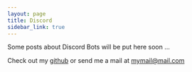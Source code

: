 ```yaml
---
layout: page
title: Discord
sidebar_link: true
---
```


<p class="message">
  Some posts about Discord Bots will be put here soon ...
</p>

Check out my <a href='https://www.github.com/loyft'>github</a> or send me a mail at mymail@mail.com
